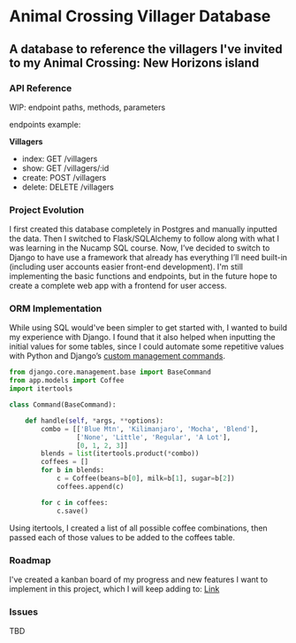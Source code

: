 # Animal Crossing Villager Database

## A database to reference the villagers I've invited to my Animal Crossing: New Horizons island

### API Reference

WIP: endpoint paths, methods, parameters

endpoints example:

**Villagers**

- index: GET /villagers
- show: GET /villagers/:id
- create: POST /villagers
- delete: DELETE /villagers

### Project Evolution

I first created this database completely in Postgres and manually inputted 
the data. Then I switched to Flask/SQLAlchemy to follow along with what I was 
learning in the Nucamp SQL course. Now, I’ve decided to switch to Django to have use a framework that already has everything I’ll need built-in (including user accounts easier front-end development). I'm still implementing the basic functions and endpoints, but in the future hope to create a complete web app with a frontend for user access.

### ORM Implementation

While using SQL would've been simpler to get started with, I wanted to build my experience with Django. I found that it also helped when inputting the initial values for some tables, since I could automate some repetitive values with Python and Django’s [custom management commands](https://docs.djangoproject.com/en/3.1/howto/custom-management-commands/).

```python
from django.core.management.base import BaseCommand
from app.models import Coffee
import itertools

class Command(BaseCommand):

    def handle(self, *args, **options):
        combo = [['Blue Mtn', 'Kilimanjaro', 'Mocha', 'Blend'],
                 ['None', 'Little', 'Regular', 'A Lot'],
                 [0, 1, 2, 3]]
        blends = list(itertools.product(*combo))
        coffees = []
        for b in blends:
            c = Coffee(beans=b[0], milk=b[1], sugar=b[2])
            coffees.append(c)

        for c in coffees:
            c.save()
```

Using itertools, I created a list of all possible coffee combinations, then passed each of those values to be added to the coffees table.

### Roadmap

I've created a kanban board of my progress and new features I want to implement in this project, which I will keep adding to: [Link](https://ticiax.notion.site/DevOps-Django-portfolio-project-roadmap-3a4af7320d0844809f80b86f43a6994b)

### Issues

TBD